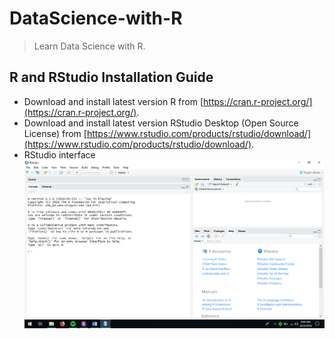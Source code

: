 # DataScience-with-R
> Learn Data Science with R.

## R and RStudio Installation Guide
-	Download and install latest version R from [https://cran.r-project.org/](https://cran.r-project.org/).
-	Download and install latest version RStudio Desktop (Open Source License) from [https://www.rstudio.com/products/rstudio/download/](https://www.rstudio.com/products/rstudio/download/).
-	RStudio interface
![Rstudio Interface](/Rstudio.png)
